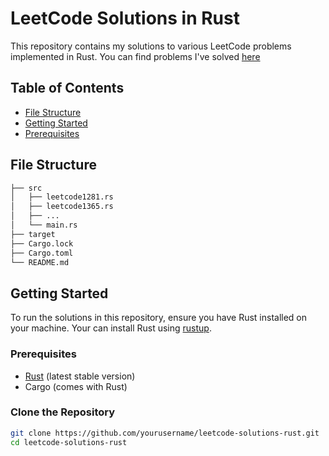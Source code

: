 # LeetCode Solutions in Rust

This repository contains my solutions to various LeetCode problems implemented
in Rust. You can find problems I've solved
[here](https://leetcode.com/problemset/all-code-essentials/)

## Table of Contents

* [File Structure](#file-structure)
* [Getting Started](#getting-started)
* [Prerequisites](#prerequisites)

## File Structure

```bash
├── src
│   ├── leetcode1281.rs
│   ├── leetcode1365.rs
│   ├── ...
│   └── main.rs
├── target
├── Cargo.lock
├── Cargo.toml
└── README.md
```

## Getting Started

To run the solutions in this repository, ensure you have Rust installed on your
machine. Your can install Rust using [rustup](https://rustup.rs/).

### Prerequisites

* [Rust](https://www.rust-lang.org/) (latest stable version)
* Cargo (comes with Rust)

### Clone the Repository

```bash
git clone https://github.com/yourusername/leetcode-solutions-rust.git
cd leetcode-solutions-rust
```

